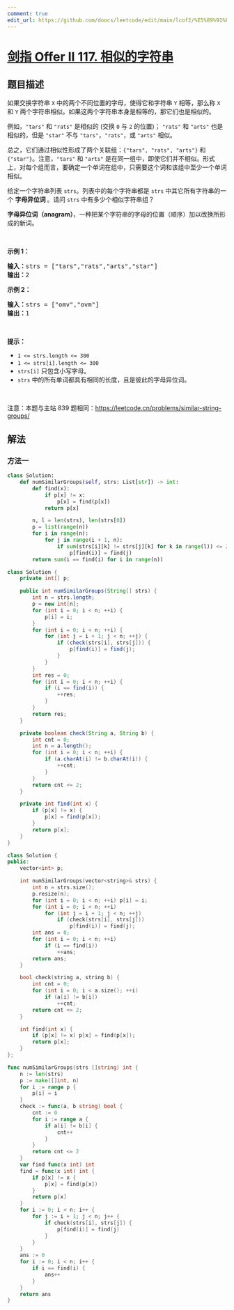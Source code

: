 ```yaml
---
comment: true
edit_url: https://github.com/doocs/leetcode/edit/main/lcof2/%E5%89%91%E6%8C%87%20Offer%20II%20117.%20%E7%9B%B8%E4%BC%BC%E7%9A%84%E5%AD%97%E7%AC%A6%E4%B8%B2/README.md
---
```


# [剑指 Offer II 117. 相似的字符串](https://leetcode.cn/problems/H6lPxb)

## 题目描述

<!-- 这里写题目描述 -->

<p>如果交换字符串&nbsp;<code>X</code> 中的两个不同位置的字母，使得它和字符串&nbsp;<code>Y</code> 相等，那么称 <code>X</code> 和 <code>Y</code> 两个字符串相似。如果这两个字符串本身是相等的，那它们也是相似的。</p>

<p>例如，<code>&quot;tars&quot;</code> 和 <code>&quot;rats&quot;</code> 是相似的 (交换 <code>0</code> 与 <code>2</code> 的位置)；&nbsp;<code>&quot;rats&quot;</code> 和 <code>&quot;arts&quot;</code> 也是相似的，但是 <code>&quot;star&quot;</code> 不与 <code>&quot;tars&quot;</code>，<code>&quot;rats&quot;</code>，或 <code>&quot;arts&quot;</code> 相似。</p>

<p>总之，它们通过相似性形成了两个关联组：<code>{&quot;tars&quot;, &quot;rats&quot;, &quot;arts&quot;}</code> 和 <code>{&quot;star&quot;}</code>。注意，<code>&quot;tars&quot;</code> 和 <code>&quot;arts&quot;</code> 是在同一组中，即使它们并不相似。形式上，对每个组而言，要确定一个单词在组中，只需要这个词和该组中至少一个单词相似。</p>

<p>给定一个字符串列表 <code>strs</code>。列表中的每个字符串都是 <code>strs</code> 中其它所有字符串的一个&nbsp;<strong>字母异位词&nbsp;</strong>。请问 <code>strs</code> 中有多少个相似字符串组？</p>

<p><strong>字母异位词（anagram）</strong>，一种把某个字符串的字母的位置（顺序）加以改换所形成的新词。</p>

<p>&nbsp;</p>

<p><strong>示例 1：</strong></p>

<pre>
<strong>输入：</strong>strs = [&quot;tars&quot;,&quot;rats&quot;,&quot;arts&quot;,&quot;star&quot;]
<strong>输出：</strong>2
</pre>

<p><strong>示例 2：</strong></p>

<pre>
<strong>输入：</strong>strs = [&quot;omv&quot;,&quot;ovm&quot;]
<strong>输出：</strong>1
</pre>

<p>&nbsp;</p>

<p><strong>提示：</strong></p>

<ul>
	<li><code>1 &lt;= strs.length &lt;= 300</code></li>
	<li><code>1 &lt;= strs[i].length &lt;= 300</code></li>
	<li><code>strs[i]</code> 只包含小写字母。</li>
	<li><code>strs</code> 中的所有单词都具有相同的长度，且是彼此的字母异位词。</li>
</ul>

<p>&nbsp; &nbsp;</p>

<p><meta charset="UTF-8" />注意：本题与主站 839&nbsp;题相同：<a href="https://leetcode.cn/problems/similar-string-groups/">https://leetcode.cn/problems/similar-string-groups/</a></p>

## 解法

### 方法一

<!-- tabs:start -->

```python
class Solution:
    def numSimilarGroups(self, strs: List[str]) -> int:
        def find(x):
            if p[x] != x:
                p[x] = find(p[x])
            return p[x]

        n, l = len(strs), len(strs[0])
        p = list(range(n))
        for i in range(n):
            for j in range(i + 1, n):
                if sum(strs[i][k] != strs[j][k] for k in range(l)) <= 2:
                    p[find(i)] = find(j)
        return sum(i == find(i) for i in range(n))
```

```java
class Solution {
    private int[] p;

    public int numSimilarGroups(String[] strs) {
        int n = strs.length;
        p = new int[n];
        for (int i = 0; i < n; ++i) {
            p[i] = i;
        }
        for (int i = 0; i < n; ++i) {
            for (int j = i + 1; j < n; ++j) {
                if (check(strs[i], strs[j])) {
                    p[find(i)] = find(j);
                }
            }
        }
        int res = 0;
        for (int i = 0; i < n; ++i) {
            if (i == find(i)) {
                ++res;
            }
        }
        return res;
    }

    private boolean check(String a, String b) {
        int cnt = 0;
        int n = a.length();
        for (int i = 0; i < n; ++i) {
            if (a.charAt(i) != b.charAt(i)) {
                ++cnt;
            }
        }
        return cnt <= 2;
    }

    private int find(int x) {
        if (p[x] != x) {
            p[x] = find(p[x]);
        }
        return p[x];
    }
}
```

```cpp
class Solution {
public:
    vector<int> p;

    int numSimilarGroups(vector<string>& strs) {
        int n = strs.size();
        p.resize(n);
        for (int i = 0; i < n; ++i) p[i] = i;
        for (int i = 0; i < n; ++i)
            for (int j = i + 1; j < n; ++j)
                if (check(strs[i], strs[j]))
                    p[find(i)] = find(j);
        int ans = 0;
        for (int i = 0; i < n; ++i)
            if (i == find(i))
                ++ans;
        return ans;
    }

    bool check(string a, string b) {
        int cnt = 0;
        for (int i = 0; i < a.size(); ++i)
            if (a[i] != b[i])
                ++cnt;
        return cnt <= 2;
    }

    int find(int x) {
        if (p[x] != x) p[x] = find(p[x]);
        return p[x];
    }
};
```

```go
func numSimilarGroups(strs []string) int {
	n := len(strs)
	p := make([]int, n)
	for i := range p {
		p[i] = i
	}
	check := func(a, b string) bool {
		cnt := 0
		for i := range a {
			if a[i] != b[i] {
				cnt++
			}
		}
		return cnt <= 2
	}
	var find func(x int) int
	find = func(x int) int {
		if p[x] != x {
			p[x] = find(p[x])
		}
		return p[x]
	}
	for i := 0; i < n; i++ {
		for j := i + 1; j < n; j++ {
			if check(strs[i], strs[j]) {
				p[find(i)] = find(j)
			}
		}
	}
	ans := 0
	for i := 0; i < n; i++ {
		if i == find(i) {
			ans++
		}
	}
	return ans
}
```

<!-- tabs:end -->

<!-- end -->
